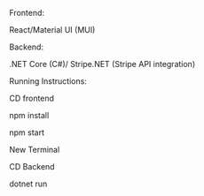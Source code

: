 Frontend:

React/Material UI (MUI)  

Backend:

.NET Core (C#)/ Stripe.NET (Stripe API integration)


Running Instructions:

CD frontend

npm install

npm start

New Terminal

CD Backend

dotnet run
